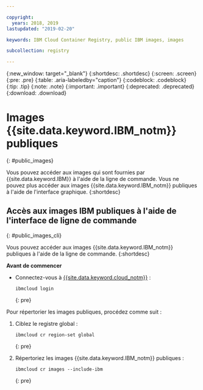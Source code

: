 ```yaml
---

copyright:
  years: 2018, 2019
lastupdated: "2019-02-20"

keywords: IBM Cloud Container Registry, public IBM images, images

subcollection: registry

---
```


{:new_window: target="_blank"}
{:shortdesc: .shortdesc}
{:screen: .screen}
{:pre: .pre}
{:table: .aria-labeledby="caption"}
{:codeblock: .codeblock}
{:tip: .tip}
{:note: .note}
{:important: .important}
{:deprecated: .deprecated}
{:download: .download}

# Images {{site.data.keyword.IBM_notm}} publiques
{: #public_images}

Vous pouvez accéder aux images qui sont fournies par {{site.data.keyword.IBM}} à l'aide de la ligne de commande. Vous ne pouvez plus accéder aux images {{site.data.keyword.IBM_notm}} publiques à l'aide de l'interface graphique.
{:shortdesc}

## Accès aux images IBM publiques à l'aide de l'interface de ligne de commande
{: #public_images_cli}

Vous pouvez accéder aux images {{site.data.keyword.IBM_notm}} publiques à l'aide de la ligne de commande.
{:shortdesc}

**Avant de commencer**

- Connectez-vous à [{{site.data.keyword.cloud_notm}}](/docs/cli/reference/ibmcloud/bx_cli.html#ibmcloud_login) :

  ```
  ibmcloud login
  ```
  {: pre}

Pour répertorier les images publiques, procédez comme suit :

1. Ciblez le registre global :

   ```
   ibmcloud cr region-set global
   ```
   {: pre}

2. Répertoriez les images {{site.data.keyword.IBM_notm}} publiques :

   ```
   ibmcloud cr images --include-ibm
   ```
   {: pre}
